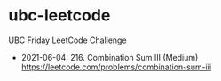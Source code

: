 # ubc-leetcode
UBC Friday LeetCode Challenge

* 2021-06-04: 216. Combination Sum III (Medium)
https://leetcode.com/problems/combination-sum-iii

